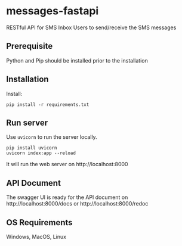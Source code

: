 # messages-fastapi

RESTful API for SMS Inbox Users to send/receive the SMS messages

## Prerequisite

Python and Pip should be installed prior to the installation

## Installation

Install:

```
pip install -r requirements.txt
```

## Run server

Use `uvicorn` to run the server locally.

```
pip install uvicorn
uvicorn index:app --reload
```

It will run the web server on http://localhost:8000

## API Document

The swagger UI is ready for the API document on http://localhost:8000/docs or http://localhost:8000/redoc

## OS Requirements

Windows, MacOS, Linux
